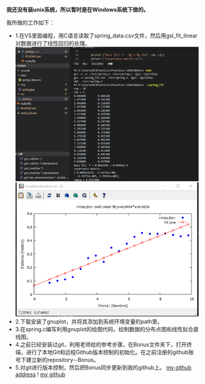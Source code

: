 **我还没有装unix系统，所以暂时是在Windows系统下做的。**

我所做的工作如下：

* 1.在VS里面编程，用C语言读取了spring_data.csv文件，然后用gsl_fit_linear对数据进行了线性回归的处理。
      ![读取csv数据，并进行拟合](./img/makefile.png)
      ![Linear Regression of Springs Behavior](./img/spring.jpg)
* 2.下载安装了gnuplot，并将其添加到系统环境变量的path里。
* 3.在spring.c编写利用gnuplot的绘图代码，绘制数据的分布点图和线性拟合直线图。
* 4.之前已经安装过git，利用老师给的参考步骤，在Bonus文件夹下，打开终端，进行了本地Git和远程Github版本控制的初始化。在之前注册的github账号下建立新的repository--Bonus。
* 5.对git进行版本控制，然后把Bonus同步更新到我的github上。
   [my github address](https://github.com/Dongnanlavine)
    ! [my github ](./img/Dongnanlavine_github.png)


